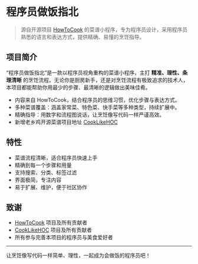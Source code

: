 # 程序员做饭指北

> 源自开源项目 [HowToCook](https://github.com/Anduin2017/HowToCook) 的菜谱小程序，专为程序员设计，采用程序员熟悉的语言和表达方式，提供精确、易懂的烹饪指导。

## 项目简介

“程序员做饭指北”是一款以程序员视角重构的菜谱小程序，主打 **精准、理性、条理清晰** 的烹饪流程。无论你是厨房新手，还是对烹饪流程有极致追求的技术人，本项目都能帮助你用最少的步骤、最清晰的逻辑做出美味佳肴。

- 内容来自 HowToCook，结合程序员的思维习惯，优化步骤与表达方式。
- 多种菜谱覆盖：涵盖家常菜、特色菜、快手菜等多种类型，持续扩展中。
- 精确指导：用数字和流程图说话，让烹饪像写代码一样严谨高效。
- 新增老乡鸡开源菜谱项目地址 [CookLikeHOC](https://github.com/Gar-b-age/CookLikeHOC)

## 特性

- 菜谱流程清晰，适合程序员快速上手
- 精确到每一个步骤和用量
- 支持搜索、分类、标签过滤
- 界面极简，专注内容
- 易于扩展、维护，便于社区协作

## 致谢

- [HowToCook](https://github.com/Anduin2017/HowToCook) 项目及所有贡献者
- [CookLikeHOC](https://github.com/Gar-b-age/CookLikeHOC) 项目及所有贡献者
- 所有参与完善本项目的程序员与美食爱好者

---

让烹饪像写代码一样简单、理性，一起成为会做饭的程序员吧！
